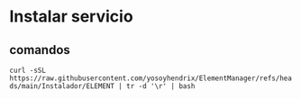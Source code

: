 # Instalar servicio
## comandos 
``` curl -sSL https://raw.githubusercontent.com/yosoyhendrix/ElementManager/refs/heads/main/Instalador/ELEMENT | tr -d '\r' | bash ```
